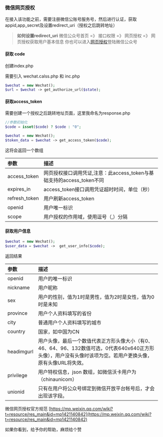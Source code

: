 ### 微信网页授权

在接入该功能之前，需要注册微信公账号服务号，然后进行认证，获取appid,app_secret及设置redirect_uri（授权之后跳转地址）

> **如何设置redirect_uri**
> 微信公众号首页 =》 接口权限 =》 网页授权 =》 网页授权获取用户基本信息
> 你也可以进入[网页授权](https://mp.weixin.qq.com/cgi-bin/settingpage?t=setting/function&action=function&token=1916547199&lang=zh_CN)登陆微信公众号

#### 获取 code

创建index.php

需要引入 wechat.calss.php 和 inc.php

```php
$wechat = new Wechat();
$url = $wechat -> get_authorize_url($state);

```

#### 获取access_token
需要创建一个授权之后跳转地址页面，这里我命名为response.php

```php
//参数初始化
$code = isset($code) ? $code : "0";

$wechat = new Wechat();
$token_data = $wechat -> get_access_token($code);

```
这将会返回一个数组

|   参数       | 	描述  |
| :------------- |:-------------|
| access_token |	网页授权接口调用凭证,注意：此access_token与基础支持的access_token不同|
|  expires_in	 |access_token接口调用凭证超时时间，单位（秒）|
| refresh_token|	用户刷新access_token|
|   openid     |	用户唯一标识|
|    scope     |	用户授权的作用域，使用逗号（,）分隔|


#### 获取用户信息
```php
$wechat = new Wechat();
$user_data = $wechat ->  get_user_info($code);

```
返回结果


|参数 |	描述|
| :------------- |:-------------|
|openid	| 用户的唯一标识|
|nickname|	用户昵称|
|sex |	用户的性别，值为1时是男性，值为2时是女性，值为0时是未知|
|province |	用户个人资料填写的省份|
|city |	普通用户个人资料填写的城市|
|country |	国家，如中国为CN|
|headimgurl |	用户头像，最后一个数值代表正方形头像大小（有0、46、64、96、132数值可选，0代表640x640正方形头像），用户没有头像时该项为空。若用户更换头像，原有头像URL将失效。|
|privilege |	用户特权信息，json 数组，如微信沃卡用户为（chinaunicom）|
|unionid |	只有在用户将公众号绑定到微信开放平台帐号后，才会出现该字段。|

微信网页授权官方规范
[https://mp.weixin.qq.com/wiki?t=resource/res_main&id=mp1421140842](https://mp.weixin.qq.com/wiki?t=resource/res_main&id=mp1421140842)

如果你看到，给予你的帮助，麻烦给个赞
